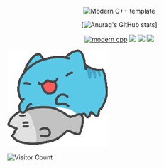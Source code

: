 
<div id="title" align=center>

![Modern C++ template][github-sub-title:img]

[![Anurag's GitHub stats](https://github-readme-stats.vercel.app/api?username=Luotianyi-0712&locale=en&line_height=33&show_icons=true&hide=&theme=&rank_icon=default)]

[![modern cpp](https://img.shields.io/badge/code-Modern%20C++-blue)](https://learn.microsoft.com/zh-cn/cpp/cpp/welcome-back-to-cpp-modern-cpp) 
![](https://img.shields.io/badge/讨厌-学习-yellow) 
![](https://img.shields.io/badge/性格-开朗-red) 
![](https://img.shields.io/badge/爱好-二次元-red)

</div>

![摸鱼](image/摸鱼.jpg)

![Visitor Count](https://1111)

[github-sub-title:img]: https://readme-typing-svg.herokuapp.com?font=Segoe+Script&center=true&lines=洛洛.
